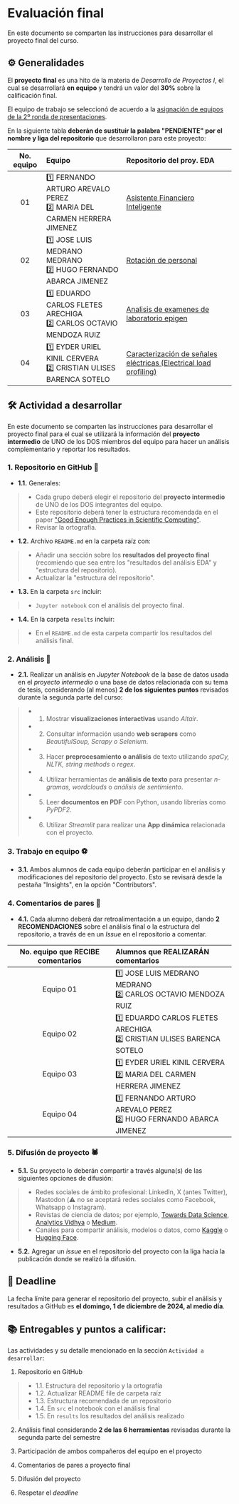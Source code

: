 # Evaluación final

En este documento se comparten las instrucciones para desarrollar el proyecto final del curso.

## ⚙️ Generalidades

El **proyecto final** es una hito de la materia de _Desarrollo de Proyectos I_, el cual se desarrollará **en equipo** y tendrá un valor del **30%** sobre la calificación final.

El equipo de trabajo se seleccionó de acuerdo a la [asignación de equipos de la 2º ronda de presentaciones](https://github.com/vcuspinera/UDG_MCD_Project_Dev_I/issues/123).

En la siguiente tabla **deberán de sustituir la palabra "PENDIENTE" por el nombre y liga del repositorio** que desarrollaron para este proyecto:

| No. equipo | Equipo  | Repositorio del proy. EDA |
|:----------:|:--------|:--------------------------|
|01| 1️⃣ FERNANDO ARTURO AREVALO PEREZ <br>2️⃣ MARIA DEL CARMEN HERRERA JIMENEZ | [Asistente Financiero Inteligente](https://github.com/FernandoA182/AFI) |
|02| 1️⃣ JOSE LUIS MEDRANO MEDRANO <br>2️⃣ HUGO FERNANDO ABARCA JIMENEZ | [Rotación de personal](https://github.com/Jolmed26/PrediccionRotacionPersonal) |
|03| 1️⃣ EDUARDO CARLOS FLETES ARECHIGA <br>2️⃣ CARLOS OCTAVIO MENDOZA RUIZ |  [Analisis de examenes de laboratorio epigen](https://github.com/edd885/Tecnicas-de-machine-learning-en-an-lisis-de-resultados-de-laboratorio.git) |
|04| 1️⃣ EYDER URIEL KINIL CERVERA <br>2️⃣ CRISTIAN ULISES BARENCA SOTELO | [Caracterización de señales eléctricas (Electrical load profiling)](https://github.com/Heyder07/Caracterizacion_de_perfiles_de_carga_electrica)|

## 🛠 Actividad a desarrollar

En este documento se comparten las instrucciones para desarrollar el proyecto final para el cual se utilizará la información del **proyecto intermedio** de UNO de los DOS miembros del equipo para hacer un análisis complementario y reportar los resultados.

### 1. Repositorio en GitHub 📕

- **1.1.** Generales:  

>  - Cada grupo deberá elegir el repositorio del **proyecto intermedio** de UNO de los DOS integrantes del equipo.
>  - Este repositorio deberá tener la estructura recomendada en el paper ["Good Enough Practices in Scientific Computing"](https://github.com/vcuspinera/UDG_MCD_Project_Dev_I/tree/main/actividades/material).
>  - Revisar la ortografía.

- **1.2.** Archivo `README.md` en la carpeta raíz con:  

> - Añadir una sección sobre los **resultados del proyecto final** (recomiendo que sea entre los "resultados del análisis EDA" y "estructura del repositorio).
> - Actualizar la "estructura del repositorio".

- **1.3.** En la carpeta `src` incluir:

>  - `Jupyter notebook` con el análisis del proyecto final.

- **1.4.** En la carpeta `results` incluir:

>  - En el `README.md` de esta carpeta compartir los resultados del análisis final.

### 2. Análisis 🔎

- **2.1.** Realizar un análisis en *Jupyter Notebook* de la base de datos usada en el *proyecto intermedio* o una base de datos relacionada con su tema de tesis, considerando (al menos) **2 de los siguientes puntos** revisados durante la segunda parte del curso:

>  - 1. Mostrar **visualizaciones interactivas** usando *Altair*.  
>  - 2. Consultar información usando **web scrapers** como *BeautifulSoup, Scrapy o Selenium*.  
>  - 3. Hacer **preprocesamiento o análisis** de texto utilizando *spaCy, NLTK, string methods* o *regex*.  
>  - 4. Utilizar herramientas de **análisis de texto** para presentar *n-gramas, wordclouds* o *análisis de sentimiento*.  
>  - 5. Leer **documentos en PDF** con Python, usando librerías como *PyPDF2*.  
>  - 6. Utilizar *Streamlit* para realizar una **App dinámica** relacionada con el proyecto.

### 3. Trabajo en equipo ⚽️

- **3.1.** Ambos alumnos de cada equipo deberán participar en el análisis y modificaciones del repositorio del proyecto. Esto se revisará desde la pestaña "Insights", en la opción "Contributors".

### 4. Comentarios de pares 💬

- **4.1.** Cada alumno deberá dar retroalimentación a un equipo, dando **2 RECOMENDACIONES** sobre el análisis final o la estructura del repositorio, a través de en un *Issue* en el repositorio a comentar.

| No. equipo que RECIBE comentarios | Alumnos que REALIZARÁN comentarios |
|:---------:|:--------|
| Equipo 01 | 1️⃣ JOSE LUIS MEDRANO MEDRANO <br>2️⃣ CARLOS OCTAVIO MENDOZA RUIZ |
| Equipo 02 | 1️⃣ EDUARDO CARLOS FLETES ARECHIGA <br>2️⃣ CRISTIAN ULISES BARENCA SOTELO |
| Equipo 03 | 1️⃣ EYDER URIEL KINIL CERVERA <br>2️⃣ MARIA DEL CARMEN HERRERA JIMENEZ |
| Equipo 04 | 1️⃣ FERNANDO ARTURO AREVALO PEREZ <br>2️⃣ HUGO FERNANDO ABARCA JIMENEZ |

### 5. Difusión de proyecto 🕷️

- **5.1.** Su proyecto lo deberán compartir a través alguna(s) de las siguientes opciones de difusión:

>  - Redes sociales de ámbito profesional: LinkedIn, X (antes Twitter), Mastodon (⚠️ no se aceptará redes sociales como Facebook, Whatsapp o Instagram).  
>  - Revistas de ciencia de datos; por ejemplo, [Towards Data Science](https://towardsdatascience.com), [Analytics Vidhya](https://www.analyticsvidhya.com) o [Medium](https://medium.com).  
>  - Canales para compartir análisis, modelos o datos, como [Kaggle](https://www.kaggle.com) o [Hugging Face](https://huggingface.co).  

- **5.2.** Agregar un *issue* en el repositorio del proyecto con la liga hacia la publicación donde se realizó la difusión.

## 📅 Deadline

La fecha límite para generar el repositorio del proyecto, subir el análisis y resultados a GitHub es **el domingo, 1 de diciembre de 2024, al medio día**.

## 📚 Entregables y puntos a calificar:

Las actividades y su detalle mencionado en la sección `Actividad a desarrollar`:

1. Repositorio en GitHub

>  - 1.1. Estructura del repositorio y la ortografía  
>  - 1.2. Actualizar README file de carpeta raíz  
>  - 1.3. Estructura recomendada de un repositorio  
>  - 1.4. En `src` el notebook con el análisis final  
>  - 1.5. En `results` los resultados del análisis realizado  

2. Análisis final considerando **2 de las 6 herramientas** revisadas durante la segunda parte del semestre

3. Participación de ambos compañeros del equipo en el proyecto  

4. Comentarios de pares a proyecto final

5. Difusión del proyecto

6. Respetar el *deadline*
